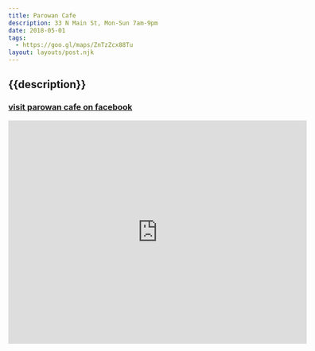 ```yaml
---
title: Parowan Cafe
description: 33 N Main St, Mon-Sun 7am-9pm
date: 2018-05-01
tags:
  - https://goo.gl/maps/ZnTzZcx88Tu
layout: layouts/post.njk
---
```


## {{description}}

### [visit parowan cafe on facebook](https://www.facebook.com/Parowan-Cafe-272747342778132/)

<iframe src="https://www.google.com/maps/embed?pb=!1m18!1m12!1m3!1d3150.7451955672263!2d-112.83022208428434!3d37.84285061601213!2m3!1f0!2f0!3f0!3m2!1i1024!2i768!4f13.1!3m3!1m2!1s0x80b54fc60117195b%3A0x29216e725a0dce17!2sParowan+Cafe!5e0!3m2!1sen!2sus!4v1549665053013" width="600" height="450" frameborder="0" style="border:0" allowfullscreen></iframe>
